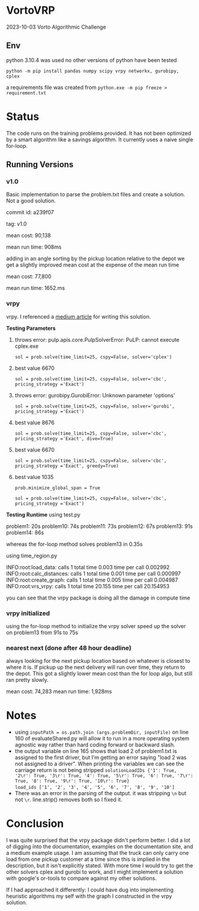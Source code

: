 # VortoVRP
2023-10-03 Vorto Algorithmic Challenge


## Env

python 3.10.4 was used no other versions of python have been tested

`python -m pip install pandas numpy scipy vrpy networkx, gurobipy, cplex`

a requirements file was created from `python.exe -m pip freeze > requirement.txt`

# Status

The code runs on the training problems provided. It has not been optimized by a smart algorithm like a savings algorithm. It currently uses a naive single for-loop.

## Running Versions

### v1.0
Basic implementation to parse the problem.txt files and create a solution. Not a good solution. 

commit id: a239f07  

tag: v1.0

mean cost: 90,138

mean run time: 908ms

adding in an angle sorting by the pickup location relative to the depot we get a slightly improved mean cost at the expense of the mean run time

mean cost: 77,800

mean run time: 1652.ms

### vrpy

vrpy. I referenced a [medium article](https://medium.com/@trentleslie/leveraging-the-vehicle-route-problem-with-pickup-and-dropoff-vrppd-for-optimized-beer-delivery-in-392117d69033) for writing this solution. 

**Testing Parameters**

1. throws error: pulp.apis.core.PulpSolverError: PuLP: cannot execute cplex.exe

   `sol = prob.solve(time_limit=25, cspy=False, solver='cplex')`
2. best value 6670 

   `sol = prob.solve(time_limit=25, cspy=False, solver='cbc', pricing_strategy ='Exact')`
3. throws error: gurobipy.GurobiError: Unknown parameter 'options'

   `sol = prob.solve(time_limit=25, cspy=False, solver='gurobi', pricing_strategy ='Exact')`
4. best value 8676

   `sol = prob.solve(time_limit=25, cspy=False, solver='cbc', pricing_strategy ='Exact', dive=True)`
5. best value 6670

   `sol = prob.solve(time_limit=25, cspy=False, solver='cbc', pricing_strategy ='Exact', greedy=True)`
6. best value 1035

    `prob.minimize_global_span = True`

    `sol = prob.solve(time_limit=25, cspy=False, solver='cbc', pricing_strategy ='Exact')`

**Testing Runtime**
using test.py

problem1: 20s
problem10: 74s
problem11: 73s
problem12: 67s
problem13: 91s
problem14: 86s

whereas the for-loop method solves problem13 in 0.35s

using time_region.py

INFO:root:load_data: calls 1 total time 0.003 time per call 0.002992
INFO:root:calc_distances: calls 1 total time 0.001 time per call 0.000997
INFO:root:create_graph: calls 1 total time 0.005 time per call 0.004987
INFO:root:vrs_vrpy: calls 1 total time 20.155 time per call 20.154953

you can see that the vrpy package is doing all the damage in compute time

### vrpy initialized

using the for-loop method to initialize the vrpy solver speed up the solver on problem13 from 91s to 75s

### nearest next (done after 48 hour deadline)

always looking for the next pickup location based on whatever is closest to where it is. If pickup up the next delivery will run over time, they return to the depot. This got a slightly lower mean cost than the for loop algo, but still ran pretty slowly. 

mean cost: 74,283
mean run time: 1,928ms

# Notes

* using `inputPath = os.path.join (args.problemDir, inputFile)` on line 160 of evaluateShared.py will allow it to run in a more operating system agnostic way rather than hard coding forward or backward slash.
* the output variable on line 165 shows that load 2 of problem1.txt is assigned to the first driver, but I'm getting an error saying "load 2 was not assigned to a driver". When printing the variables we can see the carriage return is not being stripped  `solutionLoadIDs {'1': True, '2\r': True, '3\r': True, '4': True, '5\r': True, '6': True, '7\r': True, '8': True, '9\r': True, '10\r': True}`  
 `load_ids ['1', '2', '3', '4', '5', '6', '7', '8', '9', '10']`
* There was an error in the parsing of the output. it was stripping `\n` but not `\r`. line.strip() removes both so I fixed it. 

# Conclusion
I was quite surprised that the vrpy package didn't perform better. I did a lot of digging into the documentation, examples on the documentation site, and a medium example usage. I am assuming that the truck can only carry one load from one pickup customer at a time since this is implied in the description, but it isn't explicitly stated. With more time I would try to get the other solvers cplex and gurobi to work, and I might implement a solution with google's or-tools to compare against my other solutions. 

If I had approached it differently: I could have dug into implementing heuristic algorithms my self with the graph I constructed in the vrpy solution.  
